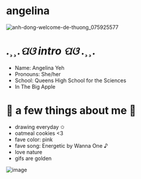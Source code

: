 #    angelina  


![anh-dong-welcome-de-thuong_075925577](https://user-images.githubusercontent.com/125828837/221283462-3f94d3f6-32f7-4773-8a46-7438e7fe8f73.gif)



#  *.¸¸.ପଓ  intro  ପଓ .¸¸.*

   - Name: Angelina Yeh 
   - Pronouns: She/her 
   - School: Queens High School for the Sciences 
   - In The Big Apple 



 
#  🤍 a few things about me 🤍

  - drawing everyday ✩
  - oatmeal cookies <3 
  - fave color: pink
  - fave song: Energetic by Wanna One ♪
  - love nature 
  - gifs are golden 
   
 ![image](https://user-images.githubusercontent.com/125828837/221282792-a1d47828-70f5-4945-be73-947845330636.png)
